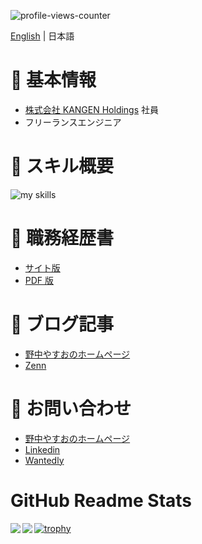 ![profile-views-counter](https://komarev.com/ghpvc/?username=nonakayasuo&color=green)

[English](README.en.md) | 日本語

# 🌱 基本情報

- [株式会社 KANGEN Holdings](https://www.kangen-holdings.co.jp/) 社員
- フリーランスエンジニア

# 🚀 スキル概要

<img alt="my skills" src="https://skillicons.dev/icons?theme=light&perline=8&i=py,rails,ts,js,html,css,react,nextjs,gatsbyjs,vue,nuxtjs,pinia,php,laravel,sass,tailwind,vite,webpack,mysql,postgres,firebase,docker,kubernetes,aws,gcp,git,github,githubactions,sentry,figma,wordpress" />

# 💼 職務経歴書

- [サイト版](https://nonakayasuo.github.io/nonakayasuo/)
- [PDF 版](https://github.com/nonakayasuo/nonakayasuo/releases/tag/v1.0.1)

# 📘 ブログ記事

- [野中やすおのホームページ](https://nonakayasuo.com/)
- [Zenn](https://zenn.dev/nonakayasuo)

# 📨 お問い合わせ

- [野中やすおのホームページ](https://nonakayasuo.com/con-ta-ct/)
- [Linkedin](https://www.linkedin.com/in/yasuo-nonaka-a28932275/)
- [Wantedly](https://www.wantedly.com/id/yasuo_nonaka_c)

# GitHub Readme Stats

<a href="https://github.com/anuraghazra/github-readme-stats">
  <img align="left" src="https://github-readme-stats.vercel.app/api?username=nonakayasuo&count_private=true&show_icons=true" />
</a>
<a href="https://github.com/anuraghazra/github-readme-stats">
  <img align="left" src="https://github-readme-stats.vercel.app/api/top-langs/?username=nonakayasuo&langs_count=8&hide=html,css" />
</a>

[![trophy](https://github-profile-trophy.vercel.app/?username=nonakayasuo)](https://github.com/ryo-ma/github-profile-trophy)
